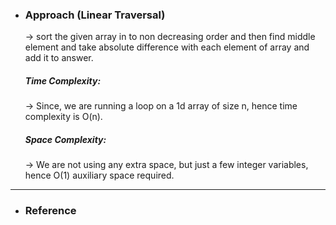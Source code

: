 - <h3>Approach (Linear Traversal)</h3>
    <div>
    <p>
    → sort the given array in to non decreasing order and then find middle element and take absolute difference with each element of array and add it to answer.
    </p>

    </div>
    <div>
    <h5>Time Complexity: </h5>
    <p>→ Since, we are running a loop on a 1d array of size n, hence time complexity is O(n).
    </p>
    <h5>Space Complexity:</h5>
    <p>→ We are not using any extra space, but just a few integer variables, hence O(1) auxiliary space required.
    </p>
    </div>
<hr>

- <h3>Reference</h3>
<!-- 1. [ClickHere](Link) -->